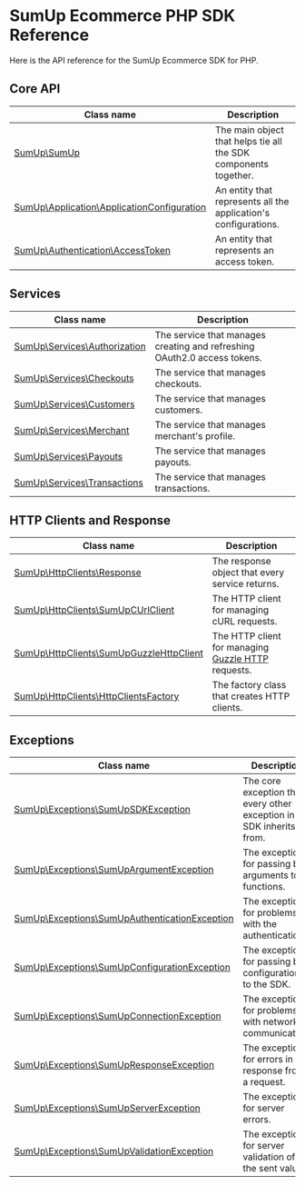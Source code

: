 # SumUp Ecommerce PHP SDK Reference

Here is the API reference for the SumUp Ecommerce SDK for PHP.

## Core API

| Class name | Description |
|---	     |---	       |
| [SumUp\SumUp]() | The main object that helps tie all the SDK components together. |
| [SumUp\Application\ApplicationConfiguration]() | An entity that represents all the application's configurations. |
| [SumUp\Authentication\AccessToken]() | An entity that represents an access token. |

## Services

| Class name | Description |
|---	     |---	       |
| [SumUp\Services\Authorization]() | The service that manages creating and refreshing OAuth2.0 access tokens. |
| [SumUp\Services\Checkouts]() | The service that manages checkouts. |
| [SumUp\Services\Customers]() | The service that manages customers. |
| [SumUp\Services\Merchant]() | The service that manages merchant's profile. |
| [SumUp\Services\Payouts]() | The service that manages payouts. |
| [SumUp\Services\Transactions]() | The service that manages transactions. |

## HTTP Clients and Response

| Class name | Description |
|---	     |---	       |
| [SumUp\HttpClients\Response]() | The response object that every service returns. |
| [SumUp\HttpClients\SumUpCUrlClient]() | The HTTP client for managing cURL requests. |
| [SumUp\HttpClients\SumUpGuzzleHttpClient]() | The HTTP client for managing [Guzzle HTTP](https://packagist.org/packages/guzzlehttp/guzzle) requests. |
| [SumUp\HttpClients\HttpClientsFactory]() | The factory class that creates HTTP clients. |

## Exceptions

| Class name | Description |
|---	     |---	       |
| [SumUp\Exceptions\SumUpSDKException]() | The core exception that every other exception in the SDK inherits from. |
| [SumUp\Exceptions\SumUpArgumentException]() | The exception for passing bad arguments to functions. |
| [SumUp\Exceptions\SumUpAuthenticationException]() | The exception for problems with the authentication. |
| [SumUp\Exceptions\SumUpConfigurationException]() | The exception for passing bad configurations to the SDK. |
| [SumUp\Exceptions\SumUpConnectionException]() | The exception for problems with network communication. |
| [SumUp\Exceptions\SumUpResponseException]() | The exception for errors in the response from a request. |
| [SumUp\Exceptions\SumUpServerException]() | The exception for server errors. |
| [SumUp\Exceptions\SumUpValidationException]() | The exception for server validation of the sent values. |
